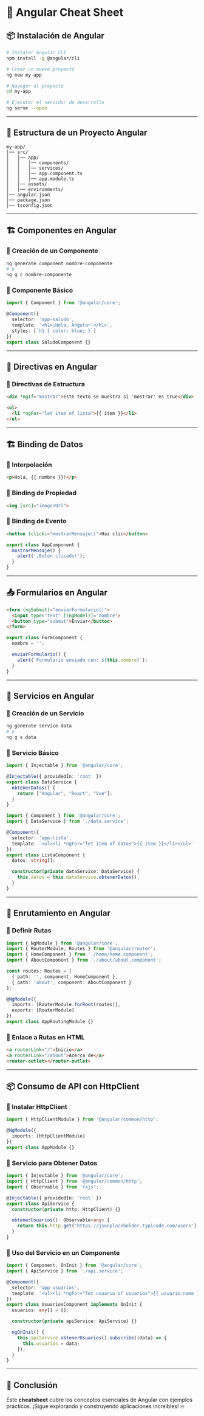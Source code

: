 # 📌 Angular Cheat Sheet

## 📦 Instalación de Angular

```bash
# Instalar Angular CLI
npm install -g @angular/cli

# Crear un nuevo proyecto
ng new my-app

# Navegar al proyecto
cd my-app

# Ejecutar el servidor de desarrollo
ng serve --open
```

---

## 📁 Estructura de un Proyecto Angular

```
my-app/
│── src/
│   │── app/
│   │   │── components/
│   │   │── services/
│   │   │── app.component.ts
│   │   │── app.module.ts
│   │── assets/
│   │── environments/
│── angular.json
│── package.json
│── tsconfig.json
```

---

## 🏗️ Componentes en Angular

### 🔹 Creación de un Componente

```bash
ng generate component nombre-componente
# o
ng g c nombre-componente
```

### 🔹 Componente Básico

```typescript
import { Component } from '@angular/core';

@Component({
  selector: 'app-saludo',
  template: `<h1>¡Hola, Angular!</h1>`,
  styles: [`h1 { color: blue; }`]
})
export class SaludoComponent {}
```

---

## 🎯 Directivas en Angular

### 🔹 Directivas de Estructura

```html
<div *ngIf="mostrar">Este texto se muestra si 'mostrar' es true</div>

<ul>
  <li *ngFor="let item of lista">{{ item }}</li>
</ul>
```

---

## 🏗️ Binding de Datos

### 🔹 Interpolación

```html
<p>Hola, {{ nombre }}!</p>
```

### 🔹 Binding de Propiedad

```html
<img [src]="imagenUrl">
```

### 🔹 Binding de Evento

```html
<button (click)="mostrarMensaje()">Haz clic</button>
```

```typescript
export class AppComponent {
  mostrarMensaje() {
    alert('¡Botón clicado!');
  }
}
```

---

## 📤 Formularios en Angular

```html
<form (ngSubmit)="enviarFormulario()">
  <input type="text" [(ngModel)]="nombre">
  <button type="submit">Enviar</button>
</form>
```

```typescript
export class FormComponent {
  nombre = '';

  enviarFormulario() {
    alert(`Formulario enviado con: ${this.nombre}`);
  }
}
```

---

## 🔗 Servicios en Angular

### 🔹 Creación de un Servicio

```bash
ng generate service data
# o
ng g s data
```

### 🔹 Servicio Básico

```typescript
import { Injectable } from '@angular/core';

@Injectable({ providedIn: 'root' })
export class DataService {
  obtenerDatos() {
    return ["Angular", "React", "Vue"];
  }
}
```

```typescript
import { Component } from '@angular/core';
import { DataService } from './data.service';

@Component({
  selector: 'app-lista',
  template: `<ul><li *ngFor="let item of datos">{{ item }}</li></ul>`
})
export class ListaComponent {
  datos: string[];

  constructor(private dataService: DataService) {
    this.datos = this.dataService.obtenerDatos();
  }
}
```

---

## 🔄 Enrutamiento en Angular

### 🔹 Definir Rutas

```typescript
import { NgModule } from '@angular/core';
import { RouterModule, Routes } from '@angular/router';
import { HomeComponent } from './home/home.component';
import { AboutComponent } from './about/about.component';

const routes: Routes = [
  { path: '', component: HomeComponent },
  { path: 'about', component: AboutComponent }
];

@NgModule({
  imports: [RouterModule.forRoot(routes)],
  exports: [RouterModule]
})
export class AppRoutingModule {}
```

### 🔹 Enlace a Rutas en HTML

```html
<a routerLink="/">Inicio</a>
<a routerLink="/about">Acerca de</a>
<router-outlet></router-outlet>
```

---

## 📦 Consumo de API con HttpClient

### 🔹 Instalar HttpClient

```typescript
import { HttpClientModule } from '@angular/common/http';

@NgModule({
  imports: [HttpClientModule]
})
export class AppModule {}
```

### 🔹 Servicio para Obtener Datos

```typescript
import { Injectable } from '@angular/core';
import { HttpClient } from '@angular/common/http';
import { Observable } from 'rxjs';

@Injectable({ providedIn: 'root' })
export class ApiService {
  constructor(private http: HttpClient) {}

  obtenerUsuarios(): Observable<any> {
    return this.http.get('https://jsonplaceholder.typicode.com/users');
  }
}
```

### 🔹 Uso del Servicio en un Componente

```typescript
import { Component, OnInit } from '@angular/core';
import { ApiService } from './api.service';

@Component({
  selector: 'app-usuarios',
  template: `<ul><li *ngFor="let usuario of usuarios">{{ usuario.name }}</li></ul>`
})
export class UsuariosComponent implements OnInit {
  usuarios: any[] = [];

  constructor(private apiService: ApiService) {}

  ngOnInit() {
    this.apiService.obtenerUsuarios().subscribe((data) => {
      this.usuarios = data;
    });
  }
}
```

---

## 🚀 Conclusión
Este **cheatsheet** cubre los conceptos esenciales de Angular con ejemplos prácticos. ¡Sigue explorando y construyendo aplicaciones increíbles! 🔥
